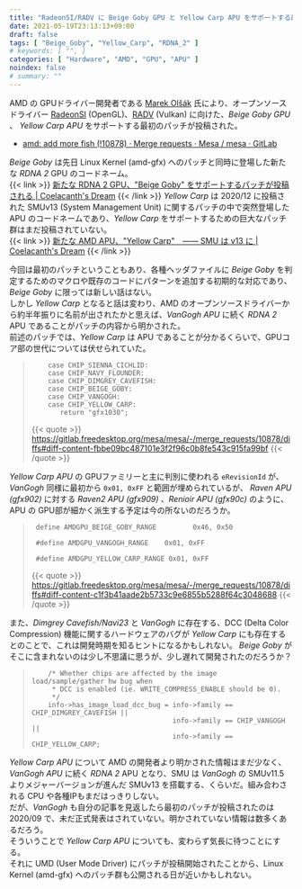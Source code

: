 ```yaml
---
title: "RadeonSI/RADV に Beige Goby GPU と Yellow Carp APU をサポートする最初のパッチが投稿される　―― Yellow Carp は VanGogh に続く RDNA 2 APU に"
date: 2021-05-19T23:13:13+09:00
draft: false
tags: [ "Beige_Goby", "Yellow_Carp", "RDNA_2" ]
# keywords: [ "", ]
categories: [ "Hardware", "AMD", "GPU", "APU" ]
noindex: false
# summary: ""
---
```


AMD の GPUドライバー開発者である [Marek Olšák](https://github.com/marekolsak) 氏により、オープンソースドライバー [RadeonSI](/tags/radeonsi) (OpenGL)、[RADV](/tags/radv) (Vulkan) に向けた、*Beige Goby GPU* 、 *Yellow Carp APU* をサポートする最初のパッチが投稿された。  

 * [amd: add more fish (!10878) · Merge requests · Mesa / mesa · GitLab](https://gitlab.freedesktop.org/mesa/mesa/-/merge_requests/10878/)

*Beige Goby* は先日 Linux Kernel (amd-gfx) へのパッチと同時に登場した新たな *RDNA 2* GPU のコードネーム。  
{{< link >}} [新たな RDNA 2 GPU、"Beige Goby" をサポートするパッチが投稿される | Coelacanth's Dream](/posts/2021/05/13/amd-beige_goby/) {{< /link >}}
*Yellow Carp* は 2020/12 に投稿された SMUv13 (System Management Unit) に関するパッチの中で突然登場した APU のコードネームであり、*Yellow Carp* をサポートするための巨大なパッチ群はまだ投稿されていない。  
{{< link >}} [新たな AMD APU、"Yellow Carp"　―― SMU は v13 に | Coelacanth's Dream](/posts/2020/12/08/amd-yellow-carp-apu/) {{< /link >}}

今回は最初のパッチということもあり、各種ヘッダファイルに *Beige Goby* を判定するためのマクロや既存のコードにパターンを追加する初期的な対応であり、*Beige Goby* に限っては新しい話はない。  
しかし *Yellow Carp* となると話は変わり、AMD のオープンソースドライバーから約半年振りに名前が出されたかと思えば、*VanGogh APU* に続く *RDNA 2* APU であることがパッチの内容から明かされた。  
前述のパッチでは、*Yellow Carp* は APU であることが分かるくらいで、GPUコア部の世代については伏せられていた。  

 > 		   case CHIP_SIENNA_CICHLID:
 > 		   case CHIP_NAVY_FLOUNDER:
 > 		   case CHIP_DIMGREY_CAVEFISH:
 > 		   case CHIP_BEIGE_GOBY:
 > 		   case CHIP_VANGOGH:
 > 		   case CHIP_YELLOW_CARP:
 > 		      return "gfx1030";
 >
 > {{< quote >}} <https://gitlab.freedesktop.org/mesa/mesa/-/merge_requests/10878/diffs#diff-content-fbbe09bc487101e3f2f96c0b8fe543c915fa99bf> {{< /quote >}}

*Yellow Carp APU* の GPUファミリーと主に判別に使われる `eRevisionId` が、 *VanGogh* 同様に最初から `0x01, 0xFF` と範囲が埋められているが、 *Raven APU (gfx902)* に対する *Raven2 APU (gfx909)* 、*Renioir APU (gfx90c)* のように、APU の GPU部が細かく派生する予定は今の所ないのだろうか。  

 > 		define AMDGPU_BEIGE_GOBY_RANGE         0x46, 0x50
 > 		
 > 		#define AMDGPU_VANGOGH_RANGE    0x01, 0xFF
 > 		
 > 		#define AMDGPU_YELLOW_CARP_RANGE 0x01, 0xFF
 >
 > {{< quote >}} <https://gitlab.freedesktop.org/mesa/mesa/-/merge_requests/10878/diffs#diff-content-c1f3b41aade2b5733c9e6855b5288f64c3048688> {{< /quote >}}

また、*Dimgrey Cavefish/Navi23* と *VanGogh* に存在する、DCC (Delta Color Compression) 機能に関するハードウェアのバグが *Yellow Carp* にも存在するとのことで、これは開発時期を知るヒントになるかもしれない。 *Beige Goby* がそこに含まれないのは少し不思議に思うが、少し遅れて開発されたのだろうか？  


 > 		   /* Whether chips are affected by the image load/sample/gather hw bug when
 > 		    * DCC is enabled (ie. WRITE_COMPRESS_ENABLE should be 0).
 > 		    */
 > 		   info->has_image_load_dcc_bug = info->family == CHIP_DIMGREY_CAVEFISH ||
 > 		                                  info->family == CHIP_VANGOGH ||
 > 		                                  info->family == CHIP_YELLOW_CARP;

*Yellow Carp APU* について AMD の開発者より明かされた情報はまだ少なく、*VanGogh APU* に続く *RDNA 2* APU となり、SMU は *VanGogh* の SMUv11.5 よりメジャーバージョンが進んだ SMUv13 を搭載する、くらいだ。組み合わされる CPU や各種IPもまだはっきりしない。  
だが、*VanGogh* も自分の記事を見返したら最初のパッチが投稿されたのは 2020/09 で、未だ正式発表はされていない。明かされていない情報は数多くあるだろう。  
そういうことで *Yellow Carp APU* についても、変わらず気長に待つことにする。  
それに UMD (User Mode Driver) にパッチが投稿開始されたことから、Linux Kernel (amd-gfx) へのパッチ群も公開される日が近いかもしれない。  


